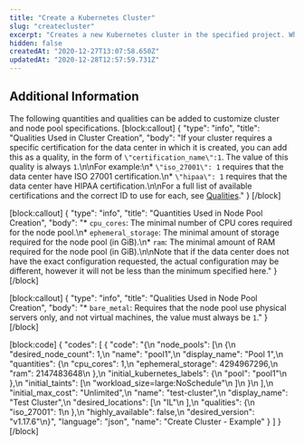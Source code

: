 ```yaml
---
title: "Create a Kubernetes Cluster"
slug: "createcluster"
excerpt: "Creates a new Kubernetes cluster in the specified project. When you create a new cluster, you must also specify properties for at least one node pool. See Additional Information after Body Parameters for details of qualities and quantities needed for Cluster and Node Pool creation."
hidden: false
createdAt: "2020-12-27T13:07:58.650Z"
updatedAt: "2020-12-28T12:57:59.731Z"
---
```

## Additional Information
The following quantities and qualities can be added to customize cluster and node pool specifications.
[block:callout]
{
  "type": "info",
  "title": "Qualities Used in Cluster Creation",
  "body": "If your cluster requires a specific certification for the data center in which it is created, you can add this as a quality, in the form of `\"certification_name\":1`. The value of this quality is always `1`.\n\nFor example:\n* `\"iso_27001\": 1` requires that the data center have ISO 27001 certification.\n* `\"hipaa\": 1` requires that the data center have HIPAA certification.\n\nFor a full list of available certifications and the correct ID to use for each, see [Qualities](https://ridge.readme.io/reference/qualities)."
}
[/block]

[block:callout]
{
  "type": "info",
  "title": "Quantities Used in Node Pool Creation",
  "body": "* `cpu_cores`: The minimal number of CPU cores required for the node pool.\n* `ephemeral_storage`: The minimal amount of storage required for the node pool (in GiB).\n* `ram`: The minimal amount of RAM required for the node pool (in GiB).\n\nNote that if the data center does not have the exact configuration requested, the actual configuration may be different, however it will not be less than the minimum specified here."
}
[/block]

[block:callout]
{
  "type": "info",
  "title": "Qualities Used in Node Pool Creation",
  "body": "* `bare_metal`: Requires that the node pool use physical servers only, and not virtual machines,  the value must always be `1`."
}
[/block]

[block:code]
{
  "codes": [
    {
      "code": "{\n  \"node_pools\": [\n    {\n      \"desired_node_count\": 1,\n      \"name\": \"pool1\",\n      \"display_name\": \"Pool 1\",\n      \"quantities\": {\n        \"cpu_cores\": 1,\n        \"ephemeral_storage\": 4294967296,\n        \"ram\": 2147483648\n      },\n      \"initial_kubernetes_labels\": {\n        \"pool\": \"pool1\"\n      },\n      \"initial_taints\": [\n        \"workload_size=large:NoSchedule\"\n      ]\n    }\n  ],\n  \"initial_max_cost\": \"Unlimited\",\n  \"name\": \"test-cluster\",\n  \"display_name\": \"Test Cluster\",\n  \"desired_locations\": [\n    \"IL\"\n  ],\n  \"qualities\": {\n    \"iso_27001\": 1\n  },\n  \"highly_available\": false,\n  \"desired_version\": \"v1.17.6\"\n}",
      "language": "json",
      "name": "Create Cluster - Example"
    }
  ]
}
[/block]